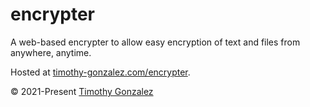 # encrypter

A web-based encrypter to allow easy encryption of text and files from anywhere, anytime.

Hosted at
[timothy-gonzalez.com/encrypter](https://timothy-gonzalez.com/encrypter/).

© 2021-Present [Timothy Gonzalez](https://timothy-gonzalez.com/)
